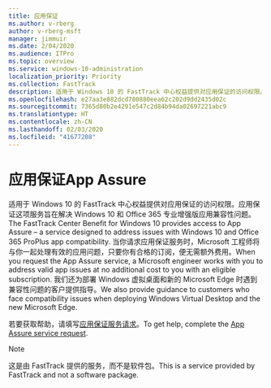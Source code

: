 ```yaml
---
title: 应用保证
ms.author: v-rberg
author: v-rberg-msft
manager: jimmuir
ms.date: 2/04/2020
ms.audience: ITPro
ms.topic: overview
ms.service: windows-10-administration
localization_priority: Priority
ms.collection: FastTrack
description: 适用于 Windows 10 的 FastTrack 中心权益提供对应用保证的访问权限。应用保证这项服务旨在解决 Windows 10 和 Office 365 专业增强版应用兼容性问题。
ms.openlocfilehash: e27aa3e882dcd780880eea62c202d9dd2435d02c
ms.sourcegitcommit: 7365d80b2e4291e547c2d84b94da02697221abc9
ms.translationtype: HT
ms.contentlocale: zh-CN
ms.lasthandoff: 02/03/2020
ms.locfileid: "41677208"
---
```

# <a name="app-assure"></a><span data-ttu-id="a46b7-103">应用保证</span><span class="sxs-lookup"><span data-stu-id="a46b7-103">App Assure</span></span>

<span data-ttu-id="a46b7-104">适用于 Windows 10 的 FastTrack 中心权益提供对应用保证的访问权限。应用保证这项服务旨在解决 Windows 10 和 Office 365 专业增强版应用兼容性问题。</span><span class="sxs-lookup"><span data-stu-id="a46b7-104">The FastTrack Center Benefit for Windows 10 provides access to App Assure – a service designed to address issues with Windows 10 and Office 365 ProPlus app compatibility.</span></span> <span data-ttu-id="a46b7-105">当你请求应用保证服务时，Microsoft 工程师将与你一起处理有效的应用问题，只要你有合格的订阅，便无需额外费用。</span><span class="sxs-lookup"><span data-stu-id="a46b7-105">When you request the App Assure service, a Microsoft engineer works with you to address valid app issues at no additional cost to you with an eligible subscription.</span></span> <span data-ttu-id="a46b7-106">我们还为部署 Windows 虚拟桌面和新的 Microsoft Edge 时遇到兼容性问题的客户提供指导。</span><span class="sxs-lookup"><span data-stu-id="a46b7-106">We also provide guidance to customers who face compatibility issues when deploying Windows Virtual Desktop and the new Microsoft Edge.</span></span> 

<span data-ttu-id="a46b7-107">若要获取帮助，请填写[应用保证服务请求](https://go.microsoft.com/fwlink/?linkid=2022721)。</span><span class="sxs-lookup"><span data-stu-id="a46b7-107">To get help, complete the [App Assure service request](https://go.microsoft.com/fwlink/?linkid=2022721).</span></span>

  > [!NOTE]
> <span data-ttu-id="a46b7-108">这是由 FastTrack 提供的服务，而不是软件包。</span><span class="sxs-lookup"><span data-stu-id="a46b7-108">This is a service provided by FastTrack and not a software package.</span></span>

    

 

